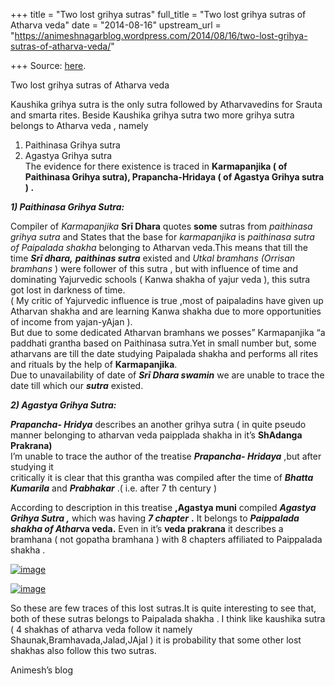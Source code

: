+++
title = "Two lost grihya sutras"
full_title = "Two lost grihya sutras of Atharva veda"
date = "2014-08-16"
upstream_url = "https://animeshnagarblog.wordpress.com/2014/08/16/two-lost-grihya-sutras-of-atharva-veda/"

+++
Source: [here](https://animeshnagarblog.wordpress.com/2014/08/16/two-lost-grihya-sutras-of-atharva-veda/).

Two lost grihya sutras of Atharva veda

Kaushika grihya sutra is the only sutra followed by Atharvavedins for
Srauta and smarta rites. Beside Kaushika grihya sutra two more grihya
sutra belongs to Atharva veda , namely  
1) Paithinasa Grihya sutra  
2) Agastya Grihya sutra  
The evidence for there existence is traced in ********Karmapanjika ( of
Paithinasa Grihya sutra), Prapancha-Hridaya ( of Agastya Grihya sutra )
.********

***1) Paithinasa Grihya Sutra:***

Compiler of *Karmapanjika* ****Srī Dhara**** quotes **some** sutras from
*paithinasa grihya sutra* and States that the base for *karmapanjika* is
*paithinasa sutra of Paipalada shakha* belonging to Atharvan veda.This
means that till the time ****Srī dhara,*** **paithinas sutra***
existed and *Utkal bramhans (Orrisan bramhans* ) were follower of this
sutra , but with influence of time and dominating Yajurvedic schools (
Kanwa shakha of yajur veda ), this sutra got lost in darkness of time.  
( My critic of Yajurvedic influence is true ,most of paipaladins have
given up Atharvan shakha and are learning Kanwa shakha due to more
opportunities of income from yajan-yAjan ).  
But due to some dedicated Atharvan bramhans we posses” Karmapanjika “a
paddhati grantha based on Paithinasa sutra.Yet in small number but, some
atharvans are till the date studying Paipalada shakha and performs all
rites and rituals by the help of ****Karmapanjika****.  
Due to unavailability of date of ***Srī Dhara swamin*** we are unable to
trace the date till which our ***sutra*** existed.

***2) Agastya Grihya Sutra:***

***Prapancha- Hridya*** describes an another grihya sutra ( in quite
pseudo manner belonging to atharvan veda paipplada shakha in it’s
**ShAdanga Prakrana)**  
I’m unable to trace the author of the treatise ***Prapancha- Hridaya***
,but after studying it  
critically it is clear that this grantha was compiled after the time of
***Bhatta Kumarila*** and ***Prabhakar*** .( i.e. after 7 th century )

According to description in this treatise **,Agastya muni** compiled
***Agastya Grihya Sutra ,*** which was having ***7 chapter*** **.** It
belongs to ***Paippalada shakha of Athar*va veda.** Even in it’s **veda
prakrana** it describes a bramhana ( not gopatha bramhana ) with 8
chapters affiliated to Paippalada shakha .

[![image](https://animeshnagarblog.files.wordpress.com/2014/08/wpid-img_20140816_144737.jpg?w=700 "IMG_20140816_144737.JPG")](https://animeshnagarblog.files.wordpress.com/2014/08/wpid-img_20140816_144737.jpg)

[![image](https://animeshnagarblog.files.wordpress.com/2014/08/wpid-img_20140816_1449041.jpg?w=700 "IMG_20140816_144904.JPG")](https://animeshnagarblog.files.wordpress.com/2014/08/wpid-img_20140816_1449041.jpg)

So these are few traces of this lost sutras.It is quite interesting to
see that, both of these sutras belongs to Paipalada shakha . I think
like kaushika sutra ( 4 shakhas of atharva veda follow it namely
Shaunak,Bramhavada,Jalad,JAjal ) it is probability that some other lost
shakhas also follow this two sutras.

Animesh’s blog

